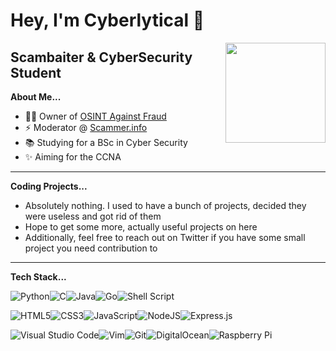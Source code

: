 # Hey, I'm Cyberlytical 👋

<img align="right" height="160px" src="https://pbs.twimg.com/profile_images/1353089760064106502/QH4RWcyD_400x400.jpg" />

## Scambaiter & CyberSecurity Student 

**About Me...**
- 👨‍💻 Owner of [OSINT Against Fraud](https://twitter.com/osintstopfraud)
- ⚡ Moderator @ [Scammer.info](https://scammer.info)
- 📚 Studying for a BSc in Cyber Security
- ✨ Aiming for the CCNA

---

**Coding Projects...**
- Absolutely nothing. I used to have a bunch of projects, decided they were useless and got rid of them
- Hope to get some more, actually useful projects on here
- Additionally, feel free to reach out on Twitter if you have some small project you need contribution to

---

**Tech Stack...**

<img alt="Python" src="https://img.shields.io/badge/python-%2314354C.svg?&style=for-the-badge&logo=python&logoColor=white"/><img alt="C" src="https://img.shields.io/badge/c-%2300599C.svg?&style=for-the-badge&logo=c&logoColor=white"/><img alt="Java" src="https://img.shields.io/badge/java-%23ED8B00.svg?&style=for-the-badge&logo=java&logoColor=white"/><img alt="Go" src="https://img.shields.io/badge/go-%2300ADD8.svg?&style=for-the-badge&logo=go&logoColor=white"/><img alt="Shell Script" src="https://img.shields.io/badge/shell_script-%23121011.svg?&style=for-the-badge&logo=gnu-bash&logoColor=white"/>

<img alt="HTML5" src="https://img.shields.io/badge/html5-%23E34F26.svg?&style=for-the-badge&logo=html5&logoColor=white"/><img alt="CSS3" src="https://img.shields.io/badge/css3-%231572B6.svg?&style=for-the-badge&logo=css3&logoColor=white"/><img alt="JavaScript" src="https://img.shields.io/badge/javascript-%23323330.svg?&style=for-the-badge&logo=javascript&logoColor=%23F7DF1E"/><img alt="NodeJS" src="https://img.shields.io/badge/node.js-%2343853D.svg?&style=for-the-badge&logo=node.js&logoColor=white"/><img alt="Express.js" src="https://img.shields.io/badge/express.js-%23404d59.svg?&style=for-the-badge"/>

<img alt="Visual Studio Code" src="https://img.shields.io/badge/VisualStudioCode-0078d7.svg?&style=for-the-badge&logo=visual-studio-code&logoColor=white"/><img alt="Vim" src="https://img.shields.io/badge/VIM-%2311AB00.svg?&style=for-the-badge&logo=vim&logoColor=white"/><img alt="Git" src="https://img.shields.io/badge/git-%23F05033.svg?&style=for-the-badge&logo=git&logoColor=white"/><img alt="DigitalOcean" src="https://img.shields.io/badge/DigitalOcean-%230167ff.svg?&style=for-the-badge&logo=digitalOcean&logoColor=white"/><img alt="Raspberry Pi" src="https://img.shields.io/badge/-RaspberryPi-C51A4A?style=for-the-badge&logo=Raspberry-Pi"/>
<!--[![github-readme-twitter](https://github-readme-twitter.gazf.vercel.app/api?id=cyberlytical&show_reply=off)](https://github.com/gazf/github-readme-twitter)Might add this later-->
